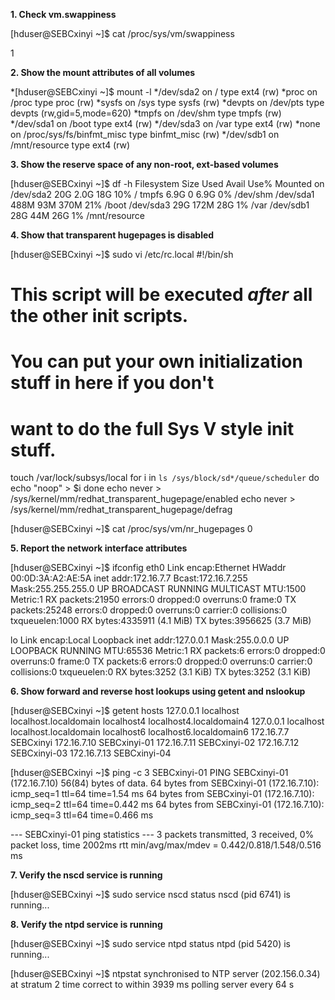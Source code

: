 **1. Check vm.swappiness**

[hduser@SEBCxinyi ~]$ cat /proc/sys/vm/swappiness

1



**2. Show the mount attributes of all volumes**

*[hduser@SEBCxinyi ~]$ mount -l
*/dev/sda2 on / type ext4 (rw)
*proc on /proc type proc (rw)
*sysfs on /sys type sysfs (rw)
*devpts on /dev/pts type devpts (rw,gid=5,mode=620)
*tmpfs on /dev/shm type tmpfs (rw)
*/dev/sda1 on /boot type ext4 (rw)
*/dev/sda3 on /var type ext4 (rw)
*none on /proc/sys/fs/binfmt_misc type binfmt_misc (rw)
*/dev/sdb1 on /mnt/resource type ext4 (rw)



**3. Show the reserve space of any non-root, ext-based volumes**

[hduser@SEBCxinyi ~]$ df -h
Filesystem      Size  Used Avail Use% Mounted on
/dev/sda2        20G  2.0G   18G  10% /
tmpfs           6.9G     0  6.9G   0% /dev/shm
/dev/sda1       488M   93M  370M  21% /boot
/dev/sda3        29G  172M   28G   1% /var
/dev/sdb1        28G   44M   26G   1% /mnt/resource



**4. Show that transparent hugepages is disabled**

[hduser@SEBCxinyi ~]$ sudo vi /etc/rc.local
#!/bin/sh
#
# This script will be executed *after* all the other init scripts.
# You can put your own initialization stuff in here if you don't
# want to do the full Sys V style init stuff.

touch /var/lock/subsys/local
for i in `ls /sys/block/sd*/queue/scheduler`
do
echo "noop" > $i
done
echo never > /sys/kernel/mm/redhat_transparent_hugepage/enabled
echo never > /sys/kernel/mm/redhat_transparent_hugepage/defrag


[hduser@SEBCxinyi ~]$ cat /proc/sys/vm/nr_hugepages
0



**5. Report the network interface attributes**

[hduser@SEBCxinyi ~]$ ifconfig
eth0      Link encap:Ethernet  HWaddr 00:0D:3A:A2:AE:5A
          inet addr:172.16.7.7  Bcast:172.16.7.255  Mask:255.255.255.0
          UP BROADCAST RUNNING MULTICAST  MTU:1500  Metric:1
          RX packets:21950 errors:0 dropped:0 overruns:0 frame:0
          TX packets:25248 errors:0 dropped:0 overruns:0 carrier:0
          collisions:0 txqueuelen:1000
          RX bytes:4335911 (4.1 MiB)  TX bytes:3956625 (3.7 MiB)

lo        Link encap:Local Loopback
          inet addr:127.0.0.1  Mask:255.0.0.0
          UP LOOPBACK RUNNING  MTU:65536  Metric:1
          RX packets:6 errors:0 dropped:0 overruns:0 frame:0
          TX packets:6 errors:0 dropped:0 overruns:0 carrier:0
          collisions:0 txqueuelen:0
          RX bytes:3252 (3.1 KiB)  TX bytes:3252 (3.1 KiB)

		  

**6. Show forward and reverse host lookups using getent and nslookup**

[hduser@SEBCxinyi ~]$ getent hosts
127.0.0.1       localhost localhost.localdomain localhost4 localhost4.localdomain4
127.0.0.1       localhost localhost.localdomain localhost6 localhost6.localdomain6
172.16.7.7      SEBCxinyi
172.16.7.10     SEBCxinyi-01
172.16.7.11     SEBCxinyi-02
172.16.7.12     SEBCxinyi-03
172.16.7.13     SEBCxinyi-04

[hduser@SEBCxinyi ~]$ ping -c 3 SEBCxinyi-01
PING SEBCxinyi-01 (172.16.7.10) 56(84) bytes of data.
64 bytes from SEBCxinyi-01 (172.16.7.10): icmp_seq=1 ttl=64 time=1.54 ms
64 bytes from SEBCxinyi-01 (172.16.7.10): icmp_seq=2 ttl=64 time=0.442 ms
64 bytes from SEBCxinyi-01 (172.16.7.10): icmp_seq=3 ttl=64 time=0.466 ms

--- SEBCxinyi-01 ping statistics ---
3 packets transmitted, 3 received, 0% packet loss, time 2002ms
rtt min/avg/max/mdev = 0.442/0.818/1.548/0.516 ms

		  

**7. Verify the nscd service is running**

[hduser@SEBCxinyi ~]$ sudo service nscd status
nscd (pid 6741) is running...
		 
		 

**8. Verify the ntpd service is running**

[hduser@SEBCxinyi ~]$ sudo service ntpd status
ntpd (pid  5420) is running...

[hduser@SEBCxinyi ~]$ ntpstat
synchronised to NTP server (202.156.0.34) at stratum 2
   time correct to within 3939 ms
   polling server every 64 s

   
